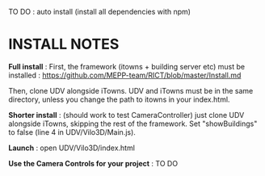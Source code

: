 

TO DO : auto install (install all dependencies with npm)

# INSTALL NOTES

**Full install** : First, the framework (itowns + building server etc) must be installed : https://github.com/MEPP-team/RICT/blob/master/Install.md

Then, clone UDV alongside iTowns. UDV and iTowns must be in the same directory, unless you change the path to itowns in your index.html.

**Shorter install** : (should work to test CameraController) just clone UDV alongside iTowns, skipping the rest of the framework. Set "showBuildings" to false (line 4 in UDV/Vilo3D/Main.js).

**Launch** : open UDV/Vilo3D/index.html

**Use the Camera Controls for your project** : TO DO
